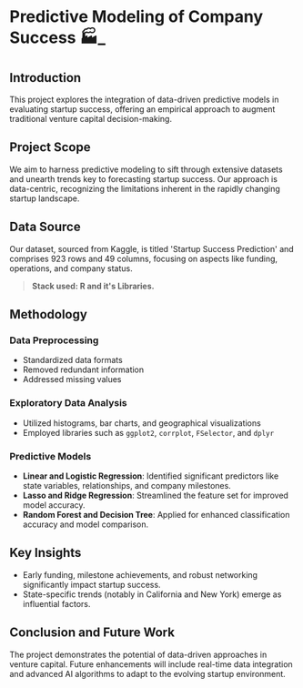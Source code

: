 # Predictive Modeling of Company Success 🏭_

## Introduction

This project explores the integration of data-driven predictive models in evaluating startup success, offering an empirical approach to augment traditional venture capital decision-making.


## Project Scope

We aim to harness predictive modeling to sift through extensive datasets and unearth trends key to forecasting startup success. Our approach is data-centric, recognizing the limitations inherent in the rapidly changing startup landscape.

## Data Source

Our dataset, sourced from Kaggle, is titled 'Startup Success Prediction' and comprises 923 rows and 49 columns, focusing on aspects like funding, operations, and company status.

> **Stack used: R and it's Libraries.**

## Methodology

### Data Preprocessing

- Standardized data formats
- Removed redundant information
- Addressed missing values

### Exploratory Data Analysis

- Utilized histograms, bar charts, and geographical visualizations
- Employed libraries such as `ggplot2`, `corrplot`, `FSelector`, and `dplyr`

### Predictive Models

- **Linear and Logistic Regression**: Identified significant predictors like state variables, relationships, and company milestones.
- **Lasso and Ridge Regression**: Streamlined the feature set for improved model accuracy.
- **Random Forest and Decision Tree**: Applied for enhanced classification accuracy and model comparison.

## Key Insights

- Early funding, milestone achievements, and robust networking significantly impact startup success.
- State-specific trends (notably in California and New York) emerge as influential factors.

## Conclusion and Future Work

The project demonstrates the potential of data-driven approaches in venture capital. Future enhancements will include real-time data integration and advanced AI algorithms to adapt to the evolving startup environment.
